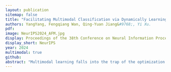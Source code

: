 ```yaml
---
layout: publication
sitemap: false
title: "Facilitating Multimodal Classification via Dynamically Learning Modality Gap"
authors: YangYang, Fengqiang Wan, Qing-Yuan Jiang&#9768;, Yi Xu.
pdf: 
image: NeurIPS2024_AFM.jpg
display: Proceedings of the 38th Conference on Neural Information Processing Systems
display_short: NeurIPS
year: 2024
multimodal: true
github: 
abstract: "Multimodal learning falls into the trap of the optimization dilemma due to the modality imbalance phenomenon, leading to unsatisfactory performance in real applications. A core reason for modality imbalance is that the models of each modality converge at different rates. Many attempts naturally focus on adjusting learning procedures adaptively. Essentially, the reason why models converge at different rates is because the difficulty of fitting category labels is inconsistent for each modality during learning. From the perspective of fitting labels, we find that appropriate positive intervention label fitting can correct this difference in learning ability. By exploiting the ability of contrastive learning to intervene in the learning of category label fitting, we propose a novel multimodal learning approach that dynamically integrates unsupervised contrastive learning and supervised multimodal learning to address the modality imbalance problem. We find that a simple yet heuristic integration strategy can significantly alleviate the modality imbalance phenomenon. Moreover, we design a learning-based integration strategy to integrate two losses dynamically, further improving the performance. Experiments on widely used datasets demonstrate the superiority of our method compared with state-of-the-art (SOTA) multimodal learning approaches."
---
```

